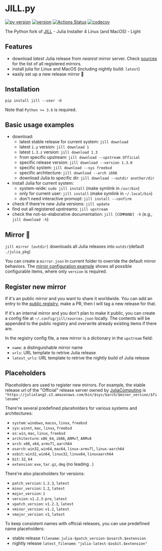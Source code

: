 # JILL.py

[![py version](https://img.shields.io/pypi/pyversions/jill.svg?logo=python&logoColor=white)](https://pypi.org/project/jill)
[![version](https://img.shields.io/pypi/v/jill.svg)](https://github.com/johnnychen94/jill.py/releases)
[![Actions Status](https://github.com/johnnychen94/jill.py/workflows/Unit%20test/badge.svg
)](https://github.com/johnnychen94/jill.py/actions)
[![codecov](https://codecov.io/gh/johnnychen94/jill.py/branch/master/graph/badge.svg)](https://codecov.io/gh/johnnychen94/jill.py)

The Python fork of [JILL](https://github.com/abelsiqueira/jill) - Julia Installer 4 Linux (and MacOS) - Light

## Features

* download *latest* Julia release from *nearest* mirror server. Check [sources](jill/config/sources.json) for the list of all registered mirrors.
* install julia for Linux and MacOS (including nightly build: `latest`)
* easily set up a new release mirror 🚧

## Installation

`pip install jill --user -U`

Note that `Python >= 3.6` is required.

## Basic usage examples

* download:
    - latest stable release for current system: `jill download`
    - latest `1.y` version: `jill download 1`
    - latest `1.3.z` version: `jill download 1.3`
    - from specific upstream: `jill download --upstream Official`
    - specific release version: `jill download --version 1.3.0`
    - specific system: `jill download --sys freebsd`
    - specific architecture: `jill download --arch i686`
    - download Julia to specific dir: `jill download --outdir another/dir`
* install Julia for current system:
    - system-wide: `sudo jill install` (make symlink in `/usr/bin`)
    - only for current user: `jill install` (make symlink in `~/.local/bin`)
    - don't need interactive promopt: `jill install --confirm`
* check if there're new Julia versions: `jill update`
* find out all registered upstreams: `jill upstream`
* check the not-so-elaborative documentation: `jill [COMMAND] -h` (e.g., `jill download -h`)

## Mirror 🚧

`jill mirror [outdir]` downloads all Julia releases into `outdir`(default `./julia_pkg`)

You can create a `mirror.json` in current folder to override the default mirror
behaviors. The [mirror configuration example](mirror.example.json) shows all possible
configurable items, where only `version` is required.

## Register new mirror

If it's an public mirror and you want to share it worldwide. You can add an entry to the
[public registry](jill/config/sources.json), make a PR, then I will tag a new release for that.

If it's an internal mirror and you don't plan to make it public, you can create a config
file at `~/.config/jill/sources.json` locally. The contents will be appended to
the public registry and overwrite already existing items if there are.

In the registry config file, a new mirror is a dictionary in the `upstream` field:

* `name`: a distinguishable mirror name
* `urls`: URL template to retrive Julia release
* `latest_urls`: URL template to retrive the nightly build of Julia release

## Placeholders

Placeholders are used to register new mirrors. For example, the stable release url of
the "Official" release server owned by [JuliaComputing](https://juliacomputing.com) is
`"https://julialang2.s3.amazonaws.com/bin/$sys/$arch/$minor_version/$filename"`

There're several predefined placeholders for various systems and architectures:

* `system`: `windows`, `macos`, `linux`, `freebsd`
* `sys`: `winnt`, `mac`, `linux`, `freebsd`
* `os`: `win`, `mac`, `linux`, `freebsd`
* `architecture`: `x86_64`, `i686`, `ARMv7`, `ARMv8`
* `arch`: `x86`, `x64`, `armv7l`, `aarch64`
* `osarch`: `win32`, `win64`, `mac64`, `linux-armv7l`, `linux-aarch64`
* `osbit`: `win32`, `win64`, `linux32`, `linux64`, `linuxaarch64`
* `bit`: `32`, `64`
* `extension`: `exe`, `tar.gz`, `dmg` (no leading `.`)

There're also placeholders for versions:

* `patch_version`: `1.2.3`, `latest`
* `minor_version`: `1.2`, `latest`
* `major_version`: `1`
* `version`: `v1.2.3-pre`, `latest`
* `vpatch_version`: `v1.2.3`, `latest`
* `vminor_version`: `v1.2`, `latest`
* `vmajor_version`: `v1`, `latest`

To keep consistent names with official releases, you can use predefined name placeholders:

* stable release `filename`: `julia-$patch_version-$osarch.$extension`
* nightly release `latest_filename`: `"julia-latest-$osbit.$extension"`
